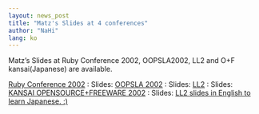 ```yaml
---
layout: news_post
title: "Matz's Slides at 4 conferences"
author: "NaHi"
lang: ko
---
```


Matz’s Slides at Ruby Conference 2002, OOPSLA2002, LL2 and O+F
kansai(Japanese) are available.

[Ruby Conference 2002][1]
: Slides: [OOPSLA 2002][2] : Slides: [LL2][3] :
  Slides: [KANSAI OPENSOURCE+FREEWARE
    2002][4] : Slides:
      [LL2 slides in English to learn Japanese. :) ][5]



[1]: http://www.rubyconf.org/index.php
[2]: http://www.rubyist.net/~matz/slides/rc2002/
[3]: http://www.rubyist.net/~matz/slides/oopsla2002/
[4]: http://www.rubyist.net/~matz/slides/ll2/
[5]: http://www.rubyist.net/~matz/slides/of-kansai2002/
